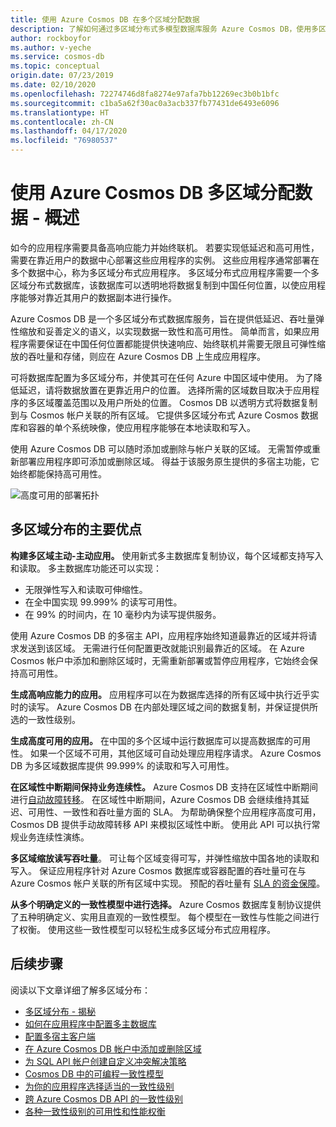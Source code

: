 ```yaml
---
title: 使用 Azure Cosmos DB 在多个区域分配数据
description: 了解如何通过多区域分布式多模型数据库服务 Azure Cosmos DB，使用多区域数据库进行多区域范围的异地复制、多主数据库故障转移和数据恢复。
author: rockboyfor
ms.author: v-yeche
ms.service: cosmos-db
ms.topic: conceptual
origin.date: 07/23/2019
ms.date: 02/10/2020
ms.openlocfilehash: 72274746d8fa8274e97afa7bb12269ec3b0b1bfc
ms.sourcegitcommit: c1ba5a62f30ac0a3acb337fb77431de6493e6096
ms.translationtype: HT
ms.contentlocale: zh-CN
ms.lasthandoff: 04/17/2020
ms.locfileid: "76980537"
---
```

# <a name="multiple-region-data-distribution-with-azure-cosmos-db---overview"></a>使用 Azure Cosmos DB 多区域分配数据 - 概述

如今的应用程序需要具备高响应能力并始终联机。 若要实现低延迟和高可用性，需要在靠近用户的数据中心部署这些应用程序的实例。 这些应用程序通常部署在多个数据中心，称为多区域分布式应用程序。 多区域分布式应用程序需要一个多区域分布式数据库，该数据库可以透明地将数据复制到中国任何位置，以使应用程序能够对靠近其用户的数据副本进行操作。 

<!-- Notice: 全球 to 多个区域分布 -->

Azure Cosmos DB 是一个多区域分布式数据库服务，旨在提供低延迟、吞吐量弹性缩放和妥善定义的语义，以实现数据一致性和高可用性。 简单而言，如果应用程序需要保证在中国任何位置都能提供快速响应、始终联机并需要无限且可弹性缩放的吞吐量和存储，则应在 Azure Cosmos DB 上生成应用程序。

可将数据库配置为多区域分布，并使其可在任何 Azure 中国区域中使用。 为了降低延迟，请将数据放置在更靠近用户的位置。 选择所需的区域数目取决于应用程序的多区域覆盖范围以及用户所处的位置。 Cosmos DB 以透明方式将数据复制到与 Cosmos 帐户关联的所有区域。 它提供多区域分布式 Azure Cosmos 数据库和容器的单个系统映像，使应用程序能够在本地读取和写入。 

<!-- Notice: Azure China Regions -->

使用 Azure Cosmos DB 可以随时添加或删除与帐户关联的区域。 无需暂停或重新部署应用程序即可添加或删除区域。 得益于该服务原生提供的多宿主功能，它始终都能保持高可用性。

![高度可用的部署拓扑](./media/distribute-data-globally/deployment-topology.png)

<!--MOONCAKE: CORRECT ON (./media/distribute-data-globally/deployment-topology.png)-->

## <a name="key-benefits-of-multiple-region-distribution"></a>多区域分布的主要优点

**构建多区域主动-主动应用。** 使用新式多主数据库复制协议，每个区域都支持写入和读取。 多主数据库功能还可以实现：

- 无限弹性写入和读取可伸缩性。 
- 在全中国实现 99.999% 的读写可用性。
- 在 99% 的时间内，在 10 毫秒内为读写提供服务。

使用 Azure Cosmos DB 的多宿主 API，应用程序始终知道最靠近的区域并将请求发送到该区域。 无需进行任何配置更改就能识别最靠近的区域。 在 Azure Cosmos 帐户中添加和删除区域时，无需重新部署或暂停应用程序，它始终会保持高可用性。

**生成高响应能力的应用。** 应用程序可以在为数据库选择的所有区域中执行近乎实时的读写。 Azure Cosmos DB 在内部处理区域之间的数据复制，并保证提供所选的一致性级别。

**生成高度可用的应用。** 在中国的多个区域中运行数据库可以提高数据库的可用性。 如果一个区域不可用，其他区域可自动处理应用程序请求。 Azure Cosmos DB 为多区域数据库提供 99.999% 的读取和写入可用性。

**在区域性中断期间保持业务连续性。** Azure Cosmos DB 支持在区域性中断期间进行[自动故障转移](how-to-manage-database-account.md#automatic-failover)。 在区域性中断期间，Azure Cosmos DB 会继续维持其延迟、可用性、一致性和吞吐量方面的 SLA。 为帮助确保整个应用程序高度可用，Cosmos DB 提供手动故障转移 API 来模拟区域性中断。 使用此 API 可以执行常规业务连续性演练。

**多区域缩放读写吞吐量**。 可让每个区域变得可写，并弹性缩放中国各地的读取和写入。 保证应用程序针对 Azure Cosmos 数据库或容器配置的吞吐量可在与 Azure Cosmos 帐户关联的所有区域中实现。 预配的吞吐量有 [SLA 的资金保障](https://www.azure.cn/support/sla/documentdb/)。

**从多个明确定义的一致性模型中进行选择。** Azure Cosmos 数据库复制协议提供了五种明确定义、实用且直观的一致性模型。 每个模型在一致性与性能之间进行了权衡。 使用这些一致性模型可以轻松生成多区域分布式应用程序。

## <a name="next-steps"></a><a name="Next Steps"></a>后续步骤

阅读以下文章详细了解多区域分布：

* [多区域分布 - 揭秘](global-dist-under-the-hood.md)
* [如何在应用程序中配置多主数据库](how-to-multi-master.md)
* [配置多宿主客户端](how-to-manage-database-account.md#configure-multiple-write-regions)
* [在 Azure Cosmos DB 帐户中添加或删除区域](how-to-manage-database-account.md#addremove-regions-from-your-database-account)
* [为 SQL API 帐户创建自定义冲突解决策略](how-to-manage-conflicts.md#create-a-custom-conflict-resolution-policy)
* [Cosmos DB 中的可编程一致性模型](consistency-levels.md)
* [为你的应用程序选择适当的一致性级别](consistency-levels-choosing.md)
* [跨 Azure Cosmos DB API 的一致性级别](consistency-levels-across-apis.md)
* [各种一致性级别的可用性和性能权衡](consistency-levels-tradeoffs.md)

<!-- Update_Description: update meta properties, wording update, update link -->